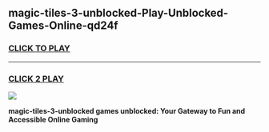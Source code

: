 
## magic-tiles-3-unblocked-Play-Unblocked-Games-Online-qd24f
<h3>
<a href="https://premium76.site?title=magic-tiles-3-unblocked&ref=25A">CLICK TO PLAY</a></h3>
<hr>

<h3>
<a href="https://premium76.site?title=magic-tiles-3-unblocked&ref=25A">CLICK 2 PLAY</a>
  
</h3>

<a href="https://premium76.site?title=magic-tiles-3-unblocked&ref=25A"><img src="https://clearcache.store/games.png"></a>


**magic-tiles-3-unblocked games unblocked: Your Gateway to Fun and Accessible Online Gaming**

